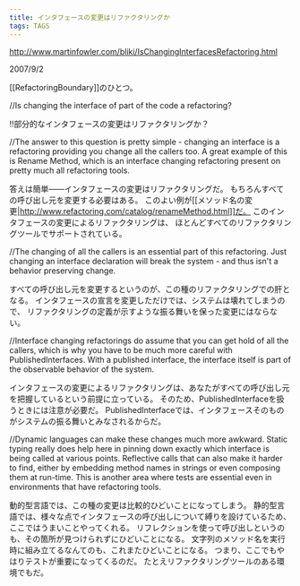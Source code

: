 ```yaml
---
title: インタフェースの変更はリファクタリングか
tags: TAGS
---
```


http://www.martinfowler.com/bliki/IsChangingInterfacesRefactoring.html

2007/9/2

[[RefactoringBoundary]]のひとつ。

//Is changing the interface of part of the code a refactoring?

!!部分的なインタフェースの変更はリファクタリングか？

//The answer to this question is pretty simple - changing an interface is a refactoring providing you change all the callers too. A great example of this is Rename Method, which is an interface changing refactoring present on pretty much all refactoring tools.

答えは簡単——インタフェースの変更はリファクタリングだ。
もちろんすべての呼び出し元を変更する必要はある。
このよい例が[[メソッド名の変更|http://www.refactoring.com/catalog/renameMethod.html]]だ。
このインタフェースの変更によるリファクタリングは、
ほとんどすべてのリファクタリングツールでサポートされている。

//The changing of all the callers is an essential part of this refactoring. Just changing an interface declaration will break the system - and thus isn't a behavior preserving change.

すべての呼び出し元を変更するというのが、この種のリファクタリングでの肝となる。
インタフェースの宣言を変更しただけでは、システムは壊れてしまうので、
リファクタリングの定義が示すような振る舞いを保った変更にはならない。

//Interface changing refactorings do assume that you can get hold of all the callers, which is why you have to be much more careful with PublishedInterfaces. With a published interface, the interface itself is part of the observable behavior of the system.

インタフェースの変更によるリファクタリングは、あなたがすべての呼び出し元を把握しているという前提に立っている。
そのため、PublishedInterfaceを扱うときには注意が必要だ。
PublishedInterfaceでは、インタフェースそのものがシステムの振る舞いとみなされるからだ。

//Dynamic languages can make these changes much more awkward. Static typing really does help here in pinning down exactly which interface is being called at various points. Reflective calls that can also make it harder to find, either by embedding method names in strings or even composing them at run-time. This is another area where tests are essential even in environments that have refactoring tools.

動的型言語では、この種の変更は比較的ひどいことになってしまう。
静的型言語では、様々な点でインタフェースの呼び出しについて縛りを設けているため、ここではうまいことやってくれる。
リフレクションを使って呼び出しというのも、その箇所が見つけられずにひどいことになる。
文字列のメソッド名を実行時に組み立てるなんてのも、これまたひどいことになる。
つまり、ここでもやはりテストが重要になってくるのだ。
たとえリファクタリングツールのある環境でもだ。
